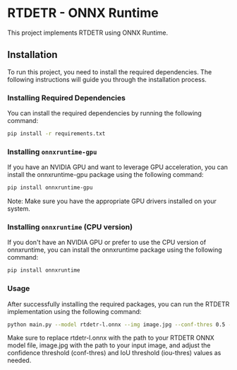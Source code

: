 # RTDETR - ONNX Runtime

This project implements RTDETR using ONNX Runtime.

## Installation

To run this project, you need to install the required dependencies. The following instructions will guide you through the installation process.

### Installing Required Dependencies

You can install the required dependencies by running the following command:

```bash
pip install -r requirements.txt
```

### Installing `onnxruntime-gpu`

If you have an NVIDIA GPU and want to leverage GPU acceleration, you can install the onnxruntime-gpu package using the following command:

```bash
pip install onnxruntime-gpu
```

Note: Make sure you have the appropriate GPU drivers installed on your system.

### Installing `onnxruntime` (CPU version)

If you don't have an NVIDIA GPU or prefer to use the CPU version of onnxruntime, you can install the onnxruntime package using the following command:

```bash
pip install onnxruntime
```

### Usage

After successfully installing the required packages, you can run the RTDETR implementation using the following command:

```bash
python main.py --model rtdetr-l.onnx --img image.jpg --conf-thres 0.5 --iou-thres 0.5
```

Make sure to replace rtdetr-l.onnx with the path to your RTDETR ONNX model file, image.jpg with the path to your input image, and adjust the confidence threshold (conf-thres) and IoU threshold (iou-thres) values as needed.
